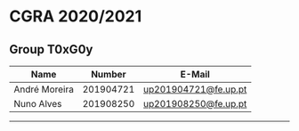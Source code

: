 # CGRA 2020/2021

## Group T0xG0y
| Name             | Number    | E-Mail             |
| ---------------- | --------- | ------------------ |
| André Moreira         | 201904721 | up201904721@fe.up.pt                |
| Nuno Alves        | 201908250 | up201908250@fe.up.pt            |

----